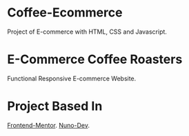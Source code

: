 # Coffee-Ecommerce
Project of  E-commerce with HTML, CSS and Javascript. 

# E-Commerce Coffee Roasters

Functional Responsive E-commerce Website.

# Project Based In 
[Frontend-Mentor](https://www.frontendmentor.io/challenges).
[Nuno-Dev](https://github.com/Nuno-Dev/E-Commerce-Coffee-Roasters).
